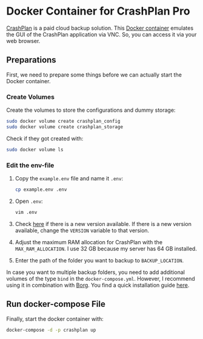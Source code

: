# Docker Container for CrashPlan Pro

[CrashPlan](https://www.crashplan.com/en-us/) is a paid cloud backup solution. This
[Docker container](https://github.com/jlesage/docker-crashplan-pro) emulates the GUI of the CrashPlan application via
 VNC. So, you can access it via your web browser.

## Preparations

First, we need to prepare some things before we can actually start the Docker container.

### Create Volumes

Create the volumes to store the configurations and dummy storage:

``` bash
sudo docker volume create crashplan_config
sudo docker volume create crashplan_storage
```

Check if they got created with:

``` bash
sudo docker volume ls
```

### Edit the env-file

1. Copy the `example.env` file and name it `.env`:

    ``` bash
    cp example.env .env
    ```

1. Open `.env`:

    ``` bash
    vim .env
    ```

1. Check [here](https://hub.docker.com/r/jlesage/crashplan-pro/tags) if there is a new version available. If there is a
   new version available, change the `VERSION` variable to that version.

1. Adjust the maximum RAM allocation for CrashPlan with the `MAX_RAM_ALLOCATION`. I use 32 GB because my server has 64
   GB installed.

1. Enter the path of the folder you want to backup to `BACKUP_LOCATION`.

In case you want to multiple backup folders, you need to add additional volumes of the type `bind` in the
`docker-compose.yml`. However, I recommend using it in combination with [Borg](https://www.borgbackup.org/).
You find a quick installation guide [here](https://docs.lazymedia.net/data-management/borg/).

## Run docker-compose File

Finally, start the docker container with:

``` bash
docker-compose -d -p crashplan up
```

